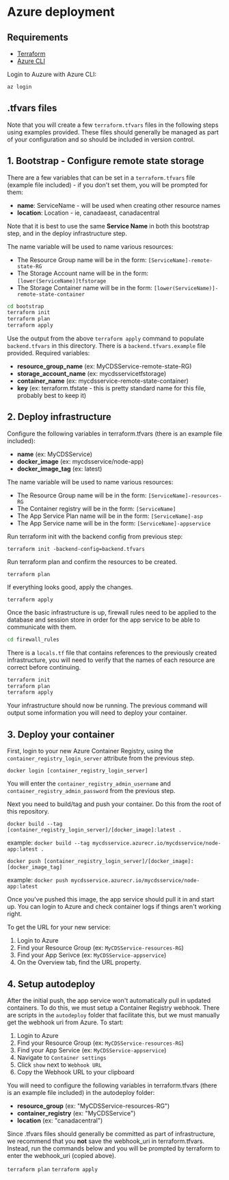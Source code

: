 # Azure deployment

## Requirements

- [Terraform](https://www.terraform.io/)
- [Azure CLI](https://docs.microsoft.com/en-us/cli/azure/install-azure-cli?view=azure-cli-latest)

Login to Auzure with Azure CLI:

```sh
az login
```

## .tfvars files

Note that you will create a few `terraform.tfvars` files in the following steps using examples provided. These files should generally be managed as part of your configuration and so should be included in version control.

## 1. Bootstrap - Configure remote state storage

There are a few variables that can be set in a `terraform.tfvars` file (example file included) - if you don't set them, you will be prompted for them:

- **name**: ServiceName - will be used when creating other resource names
- **location**: Location - ie, canadaeast, canadacentral

Note that it is best to use the same **Service Name** in both this bootstrap step, and in the deploy infrastructure step.

The name variable will be used to name various resources:

- The Resource Group name will be in the form: `[ServiceName]-remote-state-RG`
- The Storage Account name will be in the form: `[lower(ServiceName)]tfstorage`
- The Storage Container name will be in the form: `[lower(ServiceName)]-remote-state-container`

```sh
cd bootstrap
terraform init
terraform plan
terraform apply
```

Use the output from the above `terraform apply` command to populate `backend.tfvars` in this directory. There is a `backend.tfvars.example` file provided. Required variables:

- **resource_group_name** (ex: MyCDSService-remote-state-RG)
- **storage_account_name** (ex: mycdsservicetfstorage)
- **container_name** (ex: mycdsservice-remote-state-container)
- **key** (ex: terraform.tfstate - this is pretty standard name for this file, probably best to keep it)

## 2. Deploy infrastructure

Configure the following variables in terraform.tfvars (there is an example file included):

- **name** (ex: MyCDSService)
- **docker_image** (ex: mycdsservice/node-app)
- **docker_image_tag** (ex: latest)

The name variable will be used to name various resources:

- The Resource Group name will be in the form: `[ServiceName]-resources-RG`
- The Container registry will be in the form: `[ServiceName]`
- The App Service Plan name will be in the form: `[ServiceName]-asp`
- The App Service name will be in the form: `[ServiceName]-appservice`

Run terraform init with the backend config from previous step:

`terraform init -backend-config=backend.tfvars`

Run terraform plan and confirm the resources to be created.

`terraform plan`

If everything looks good, apply the changes.

`terraform apply`

Once the basic infrastructure is up, firewall rules need to be applied to the database and session store in order for the app service to be able to communicate with them.

```sh
cd firewall_rules
```
There is a `locals.tf` file that contains references to the previously created infrastructure, you will need to verify that the names of each resource are correct before continuing.

```sh
terraform init
terraform plan
terraform apply
```

Your infrastructure should now be running. The previous command will output some information you will need to deploy your container.

## 3. Deploy your container

First, login to your new Azure Container Registry, using the `container_registry_login_server` attribute from the previous step.

`docker login [container_registry_login_server]`

You will enter the `container_registry_admin_username` and `container_registry_admin_password` from the previous step.

Next you need to build/tag and push your container. Do this from the root of this repository.

`docker build --tag [container_registry_login_server]/[docker_image]:latest .`

example: `docker build --tag mycdsservice.azurecr.io/mycdsservice/node-app:latest .`

`docker push [container_registry_login_server]/[docker_image]:[docker_image_tag]`

example: `docker push mycdsservice.azurecr.io/mycdsservice/node-app:latest`

Once you've pushed this image, the app service should pull it in and start up. You can login to Azure and check container logs if things aren't working right.

To get the URL for your new service:

1. Login to Azure
2. Find your Resource Group (ex: `MyCDSService-resources-RG`)
3. Find your App Serivce (ex: `MyCDSService-appservice`)
4. On the Overview tab, find the URL property.

## 4. Setup autodeploy

After the initial push, the app service won't automatically pull in updated containers. To do this, we must setup a Container Registry webhook. There are scripts in the `autodeploy` folder that facilitate this, but we must manually get the webhook uri from Azure. To start:

1. Login to Azure
2. Find your Resource Group (ex: `MyCDSService-resources-RG`)
3. Find your App Service (ex: `MyCDSService-appservice`)
4. Navigate to `Container settings`
5. Click `show` next to `Webhook URL`
6. Copy the Webhook URL to your clipboard

You will need to configure the following variables in terraform.tfvars (there is an example file included) in the autodeploy folder:

- **resource_group** (ex: "MyCDSService-resources-RG")
- **container_registry** (ex: "MyCDSService")
- **location** (ex: "canadacentral")

Since .tfvars files should generally be committed as part of infrastructure, we recommend that you **not** save the webhook_uri in terraform.tfvars. Instead, run the commands below and you will be prompted by terraform to enter the webhook_uri (copied above).

`terraform plan`
`terraform apply`

